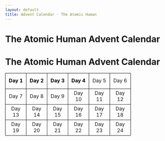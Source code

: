 ```yaml
---
layout: default
title: Advent Calendar - The Atomic Human
---
```


# The Atomic Human Advent Calendar

<style>
  .advent-calendar {
    width: 100%;
    border-collapse: collapse;
    text-align: center;
  }

  .advent-calendar td {
    width: 50px;
    height: 50px;
    border: 1px solid #000;
    vertical-align: middle;
  }

  .advent-calendar a {
    text-decoration: none;
    color: #000;
    font-weight: bold;
  }
</style>

<h1>The Atomic Human Advent Calendar</h1>

<table class="advent-calendar">
  <tr>
    <td><a href="images/dan-andrews-chapter-1/">Day 1</a></td>
    <td><a href="reflections/the-atomic-human/">Day 2</a></td>
    <td><a href="reflections/why-write-a-book/">Day 3</a></td>
    <td><a href="images/dan-andrews-chapter-2/">Day 4</a></td>
    <td>Day 5</td>
    <td>Day 6</td>
  </tr>
  <tr>
    <td>Day 7</td>
    <td>Day 8</td>
    <td>Day 9</td>
    <td>Day 10</td>
    <td>Day 11</td>
    <td>Day 12</td>
  </tr>
  <tr>
    <td>Day 13</td>
    <td>Day 14</td>
    <td>Day 15</td>
    <td>Day 16</td>
    <td>Day 17</td>
    <td>Day 18</td>
  </tr>
  <tr>
    <td>Day 19</td>
    <td>Day 20</td>
    <td>Day 21</td>
    <td>Day 22</td>
    <td>Day 23</td>
    <td>Day 24</td>
  </tr>
</table>
